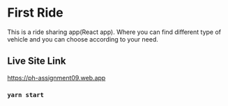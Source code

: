 # First Ride

This is a ride sharing app(React app). Where you can find different type of vehicle and you can choose according to your need.

## Live Site Link

https://ph-assignment09.web.app

### `yarn start`
